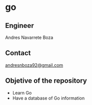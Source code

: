 # go

## Engineer
Andres Navarrete Boza

## Contact
andresnboza92@gmail.com

## Objetive of the repository 
- Learn Go
- Have a database of Go information
